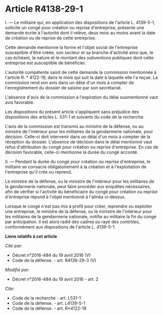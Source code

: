 # Article R4138-29-1

I. ― Le militaire qui, en application des dispositions de l'article L. 4139-5-1, sollicite un congé pour création ou reprise
d'entreprise, présente une demande écrite à l'autorité dont il relève, deux mois au moins avant la date de création ou de
reprise de cette entreprise. 

Cette demande mentionne la forme et l'objet social de l'entreprise susceptible d'être créée, son secteur et sa branche
d'activité ainsi que, le cas échéant, la nature et le montant des subventions publiques dont cette entreprise est susceptible
de bénéficier. 

L'autorité compétente saisit de cette demande la commission mentionnée à l'article R. * 4122-19, dans le mois qui suit la
date à laquelle elle l'a reçue. La commission rend son avis dans un délai d'un mois à compter de l'enregistrement du dossier
de saisine par son secrétariat. 

L'absence d'avis de la commission à l'expiration du délai susmentionné vaut avis favorable. 

Les dispositions du présent article s'appliquent sans préjudice des dispositions des articles L. 531-1 et suivants du code de
la recherche. 

L'avis de la commission est transmis au ministre de la défense, ou au ministre de l'intérieur pour les militaires de la
gendarmerie nationale, pour décision. Celle-ci doit intervenir dans un délai d'un mois à compter de la réception du dossier.
L'absence de décision dans le délai mentionné vaut refus d'attribution du congé pour création ou reprise d'entreprise. En cas
de décision favorable, celle-ci mentionne la durée du congé accordé. 

II. ― Pendant la durée du congé pour création ou reprise d'entreprise, le militaire se consacre obligatoirement à la création
et à l'exploitation de l'entreprise qu'il crée ou reprend. 

Le ministre de la défense, ou le ministre de l'intérieur pour les militaires de la gendarmerie nationale, peut faire procéder
aux enquêtes nécessaires, afin de vérifier si l'activité du bénéficiaire du congé pour création ou reprise d'entreprise
répond à l'objet mentionné à l'alinéa ci-dessus. 

Lorsque le congé n'est pas mis à profit pour créer, reprendre ou exploiter une entreprise, le ministre de la défense, ou le
ministre de l'intérieur pour les militaires de la gendarmerie nationale, notifie au militaire la fin du congé par
anticipation. Il est alors radié des cadres ou rayé des contrôles, conformément aux dispositions de l'article L. 4139-5-1.

**Liens relatifs à cet article**

_Cité par_:

  - Décret n°2016-484 du 19 avril 2016 (V)
  - Code de la défense. - art. R4138-29-3 (V)

_Modifié par_:

  - Décret n°2016-484 du 19 avril 2016 - art. 2

_Cite_:

  - Code de la recherche - art. L531-1
  - Code de la défense. - art. L4139-5-1
  - Code de la défense. - art. R*4122-19
